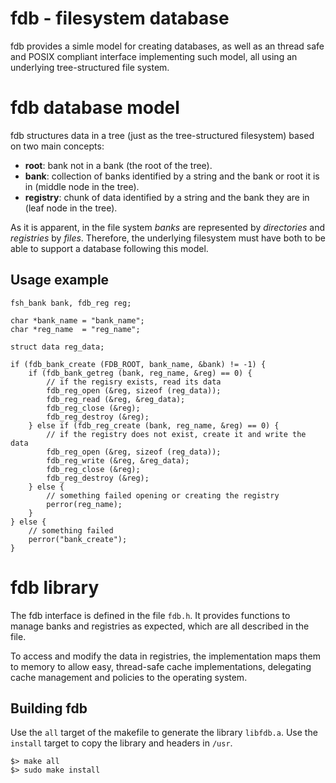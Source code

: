 # fdb - filesystem database
fdb provides a simle model for creating databases, as well as an thread safe and POSIX compliant interface implementing such model, all using an underlying tree-structured file system.

# fdb database model
fdb structures data in a tree (just as the tree-structured filesystem) based on two main concepts:

- **root**: bank not in a bank (the root of the tree).
- **bank**: collection of banks identified by a string and the bank or root it is in (middle node in the tree).
- **registry**: chunk of data identified by a string and the bank they are in (leaf node in the tree).

As it is apparent, in the file system *banks* are represented by *directories* and *registries* by *files*.
Therefore, the underlying filesystem must have both to be able to support a database following this model.
## Usage example
```
fsh_bank bank, fdb_reg reg;

char *bank_name = "bank_name";
char *reg_name  = "reg_name";

struct data reg_data;

if (fdb_bank_create (FDB_ROOT, bank_name, &bank) != -1) {
    if (fdb_bank_getreg (bank, reg_name, &reg) == 0) {
        // if the regisry exists, read its data
        fdb_reg_open (&reg, sizeof (reg_data));
        fdb_reg_read (&reg, &reg_data);
        fdb_reg_close (&reg);
        fdb_reg_destroy (&reg);
    } else if (fdb_reg_create (bank, reg_name, &reg) == 0) {
        // if the registry does not exist, create it and write the data
        fdb_reg_open (&reg, sizeof (reg_data));
        fdb_reg_write (&reg, &reg_data);
        fdb_reg_close (&reg);
        fdb_reg_destroy (&reg);
    } else {
        // something failed opening or creating the registry
        perror(reg_name);
    }
} else {
    // something failed
    perror("bank_create");
}
```

# fdb library
The fdb interface is defined in the file `fdb.h`. It provides functions to manage banks and registries as expected,
which are all described in the file.

To access and modify the data in registries, the implementation maps them to memory to allow easy,
thread-safe cache implementations, delegating cache management and policies to the operating system.

## Building fdb
Use the `all` target of the makefile to generate the library `libfdb.a`. Use the `install` target
to copy the library and headers in `/usr`.
```
$> make all
$> sudo make install
```
